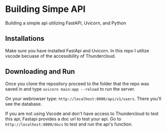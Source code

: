 # Building Simpe API
Building a simple api utilizing FastAPI, Uvicorn, and Python

## Installations 
Make sure you have installed FastApi and Uvicorn. In this repo I utilize vscode becuase of the accessibility of Thundercloud. 

## Downloading and Run
Once you clone the repository proceed to the folder that the repo was saved in and type
`uvicorn main:app --reload` to run the server. 

On your webrowser type: `http://localhost:8000/api/v1/users`. There you'll see the database.

If you are not using Vscode and don't have access to Thundercloud to test this api, Fastapi provides a doc url
to test your api. Go to `http://localhost:8000/docs` to test and run the api's function. 
